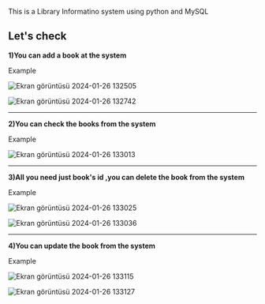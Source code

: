 This is a Library Informatino system using python and MySQL 

Let's check 
------------------------------------------------------------------------------------------------------------------------------------------------------------------------------------------------------

**1)You can add a book at the system**



Example


![Ekran görüntüsü 2024-01-26 132505](https://github.com/soykuvvetberat34/Library-Information-System_Python_MySQL/assets/69586522/263c6e71-04dc-4904-8d75-ffef6576ee27)




![Ekran görüntüsü 2024-01-26 132742](https://github.com/soykuvvetberat34/Library-Information-System_Python_MySQL/assets/69586522/a6690d79-6bab-45bf-aaf9-3c5d055178a1)


------------------------------------------------------------------------------------------------------------------------------------------------------------------------------------------------------

**2)You can check the books from the system**


Example


![Ekran görüntüsü 2024-01-26 133013](https://github.com/soykuvvetberat34/Library-Information-System_Python_MySQL/assets/69586522/98062e44-4663-4826-b9cc-e9a2167a5aad)



------------------------------------------------------------------------------------------------------------------------------------------------------------------------------------------------------

**3)All you need just book's id ,you can delete the book from the system**


Example 


![Ekran görüntüsü 2024-01-26 133025](https://github.com/soykuvvetberat34/Library-Information-System_Python_MySQL/assets/69586522/b1249a17-d2bb-49fd-9e28-558754f0d8bc)



![Ekran görüntüsü 2024-01-26 133036](https://github.com/soykuvvetberat34/Library-Information-System_Python_MySQL/assets/69586522/a889afef-eecd-4b24-966e-0d4d7f86afd1)



------------------------------------------------------------------------------------------------------------------------------------------------------------------------------------------------------

**4)You can update the book from the system**

Example 


![Ekran görüntüsü 2024-01-26 133115](https://github.com/soykuvvetberat34/Library-Information-System_Python_MySQL/assets/69586522/030572fb-c152-41d3-93c7-f397fe40f1f9)




![Ekran görüntüsü 2024-01-26 133127](https://github.com/soykuvvetberat34/Library-Information-System_Python_MySQL/assets/69586522/f685c90c-2cc2-40d2-ad2d-1df21958f29b)
